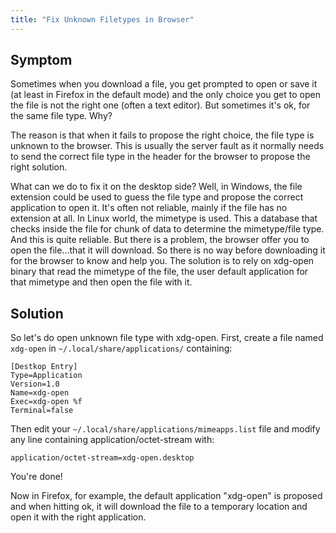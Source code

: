 ```yaml
---
title: "Fix Unknown Filetypes in Browser"
---
```


## Symptom

Sometimes when you download a file, you get prompted to open or save it
(at least in Firefox in the default mode) and the only choice you get to
open the file is not the right one (often a text editor). But sometimes
it's ok, for the same file type. Why?

The reason is that when it fails to propose the right choice, the file
type is unknown to the browser. This is usually the server fault as it
normally needs to send the correct file type in the header for the
browser to propose the right solution.

What can we do to fix it on the desktop side? Well, in Windows, the file
extension could be used to guess the file type and propose the correct
application to open it. It's often not reliable, mainly if the file has
no extension at all. In Linux world, the mimetype is used. This a
database that checks inside the file for chunk of data to determine the
mimetype/file type. And this is quite reliable. But there is a problem,
the browser offer you to open the file…that it will download. So there
is no way before downloading it for the browser to know and help you.
The solution is to rely on xdg-open binary that read the mimetype of the
file, the user default application for that mimetype and then open the
file with it. 

## Solution

So let's do open unknown file type with xdg-open. First, create a file
named `xdg-open` in `~/.local/share/applications/` containing: 

```
[Destkop Entry]
Type=Application
Version=1.0
Name=xdg-open
Exec=xdg-open %f
Terminal=false
```

Then edit your `~/.local/share/applications/mimeapps.list` file and modify
any line containing application/octet-stream with: 

```
application/octet-stream=xdg-open.desktop
```

You're done!

Now in Firefox, for example, the default application "xdg-open" is
proposed and when hitting ok, it will download the file to a temporary
location and open it with the right application.

